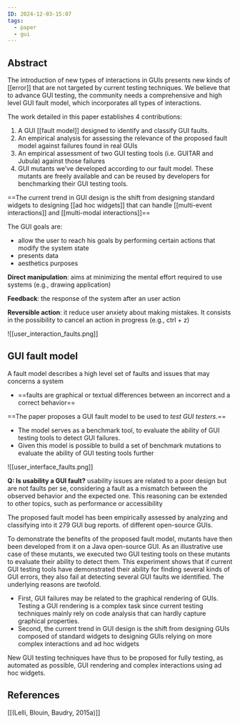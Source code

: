 ```yaml
---
ID: 2024-12-03-15:07
tags:
  - paper
  - gui
---
```

## Abstract

The introduction of new types of interactions in GUIs presents new kinds of [[error]] that are not targeted by current testing techniques. We believe that to advance GUI testing, the community needs a comprehensive and high level GUI fault model, which incorporates all types of interactions.

The work detailed in this paper establishes 4 contributions:
1) A GUI [[fault model]] designed to identify and classify GUI faults.
2) An empirical analysis for assessing the relevance of the proposed fault model against failures found in real GUIs
3) An empirical assessment of two GUI testing tools (i.e. GUITAR and Jubula) against those failures
4) GUI mutants we’ve developed according to our fault model. These mutants are freely available and can be reused by developers for benchmarking their GUI testing tools.

==The current trend in GUI design is the shift from designing standard widgets to designing [[ad hoc widgets]] that can handle [[multi-event interactions]] and [[multi-modal interactions]]==

The GUI goals are:
- allow the user to reach his goals by performing certain actions that modify the system state
- presents data
- aesthetics purposes

**Direct manipulation**: aims at minimizing the mental effort required to use systems (e.g., drawing application)

**Feedback**: the response of the system after an user action

**Reversible action**: it reduce user anxiety about making mistakes. It consists in the possibility to cancel an action in progress (e.g., ctrl + z)

![[user_interaction_faults.png]]
## GUI fault model

A fault model describes a high level set of faults and issues that may concerns a system
- ==faults are graphical or textual differences between an incorrect and a correct behavior==

==The paper proposes a GUI fault model to be used to *test GUI testers*.== 
- The model serves as a benchmark tool, to evaluate the ability of GUI testing tools to detect GUI failures. 
- Given this model is possible to build a set of benchmark mutations to evaluate the ability of GUI testing tools further

![[user_interface_faults.png]]

**Q: Is usability a GUI fault?** usability issues are related to a poor design but are not faults per se, considering a fault as a mismatch between the observed behavior and the expected one. This reasoning can be extended to other topics, such as performance or accessibility

The proposed fault model has been empirically assessed by analyzing and classifying into it 279 GUI bug reports. of different open-source GUIs. 

To demonstrate the benefits of the proposed fault model, mutants have then been developed from it on a Java open-source GUI. As an illustrative use case of these mutants, we executed two GUI testing tools on these mutants to evaluate their ability to detect them. This experiment shows that if current GUI testing tools have demonstrated their ability for finding several kinds of GUI errors, they also fail at detecting several GUI faults we identified. The underlying reasons are twofold.
- First, GUI failures may be related to the graphical rendering of GUIs. Testing a GUI rendering is a complex task since current testing techniques mainly rely on code analysis that can hardly capture graphical properties.
- Second, the current trend in GUI design is the shift from designing GUIs composed of standard widgets to designing GUIs relying on more complex interactions and ad hoc widgets

New GUI testing techniques have thus to be proposed for fully testing, as automated as possible, GUI rendering and complex interactions using ad hoc widgets.

## References
[[(Lelli, Blouin, Baudry, 2015a)]]